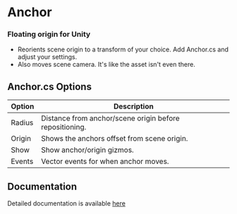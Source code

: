 # Anchor
### Floating origin for Unity
- Reorients scene origin to a transform of your choice. Add Anchor.cs and adjust your settings.
- Also moves scene camera. It's like the asset isn't even there.

## Anchor.cs Options

| Option | Description |
| ------ | ----------- |
| Radius	| Distance from anchor/scene origin before repositioning. |
| Origin	| Shows the anchors offset from scene origin. |
| Show		| Show anchor/origin gizmos. |
| Events	| Vector events for when anchor moves. |

## Documentation

Detailed documentation is available [here](https://fintokmak.github.io/Anchor/)
